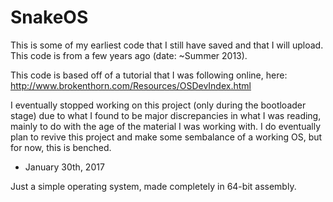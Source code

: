 SnakeOS
=======

This is some of my earliest code that I still have saved and that I will upload.
This code is from a few years ago (date: ~Summer 2013).

This code is based off of a tutorial that I was following online, here:  http://www.brokenthorn.com/Resources/OSDevIndex.html

I eventually stopped working on this project (only during the bootloader stage) due to what I found to be major discrepancies in what I was reading, mainly to do with the age of the material I was working with.  I do eventually plan to revive this project and make some sembalance of a working OS, but for now, this is benched.

 - January 30th, 2017

 
Just a simple operating system, made completely in 64-bit assembly.
